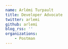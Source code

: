 ```yaml
---
name: Arlémi Turpault
title: Developer Advocate
twitter: arlemi
github: arlemi
blog_rss: ''
organizations:
    - Postman
---
```

